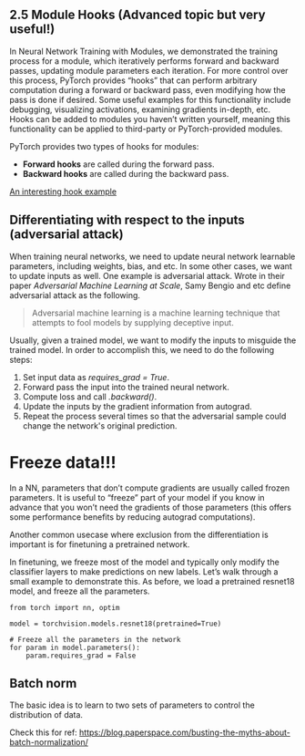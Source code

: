 ## 2.5 Module Hooks (Advanced topic but very useful!)
In Neural Network Training with Modules, we demonstrated the training process for a module, which iteratively performs forward and backward passes, updating module parameters each iteration. For more control over this process, PyTorch provides “hooks” that can perform arbitrary computation during a forward or backward pass, even modifying how the pass is done if desired. Some useful examples for this functionality include debugging, visualizing activations, examining gradients in-depth, etc. Hooks can be added to modules you haven’t written yourself, meaning this functionality can be applied to third-party or PyTorch-provided modules.

PyTorch provides two types of hooks for modules:
- **Forward hooks** are called during the forward pass. 
- **Backward hooks** are called during the backward pass.

[An interesting hook example](https://towardsdatascience.com/the-one-pytorch-trick-which-you-should-know-2d5e9c1da2ca)


## Differentiating with respect to the inputs (adversarial attack)
When training neural networks, we need to update neural network learnable parameters, including weights, bias, and etc. In some other cases, we want to update inputs as well. One example is adversarial attack. Wrote in their paper *Adversarial Machine Learning at Scale*, Samy Bengio and etc define adversarial attack as the following.
> Adversarial machine learning is a machine learning technique that attempts to fool models by supplying deceptive input.

Usually, given a trained model, we want to modify the inputs to misguide the trained model. In order to accomplish this, we need to do the following steps:
1. Set input data as *requires_grad = True*.
2. Forward pass the input into the trained neural network.
3. Compute loss and call *.backward()*.
4. Update the inputs by the gradient information from autograd.
5. Repeat the process several times so that the adversarial sample could change the network's original prediction.



# Freeze data!!!
In a NN, parameters that don’t compute gradients are usually called frozen parameters. It is useful to “freeze” part of your model if you know in advance that you won’t need the gradients of those parameters (this offers some performance benefits by reducing autograd computations).

Another common usecase where exclusion from the differentiation is important is for finetuning a pretrained network.

In finetuning, we freeze most of the model and typically only modify the classifier layers to make predictions on new labels. Let’s walk through a small example to demonstrate this. As before, we load a pretrained resnet18 model, and freeze all the parameters.

    from torch import nn, optim

    model = torchvision.models.resnet18(pretrained=True)

    # Freeze all the parameters in the network
    for param in model.parameters():
        param.requires_grad = False



## Batch norm
The basic idea is to learn to two sets of parameters to control the distribution of data.

Check this for ref: https://blog.paperspace.com/busting-the-myths-about-batch-normalization/
